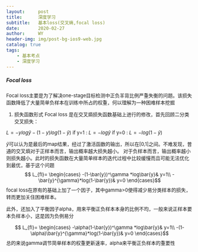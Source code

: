 ```yaml
---
layout:     post
title:      深度学习
subtitle:   基本loss(交叉熵,focal loss)
date:       2020-02-27
author:     WY
header-img: img/post-bg-ios9-web.jpg
catalog: true
tags:
    - 基本考点
    - 深度学习
---
```

<head>
    <script src="https://cdn.mathjax.org/mathjax/latest/MathJax.js?config=TeX-AMS-MML_HTMLorMML" type="text/javascript"></script>
    <script type="text/x-mathjax-config">
        MathJax.Hub.Config({
            tex2jax: {
            skipTags: ['script', 'noscript', 'style', 'textarea', 'pre'],
            inlineMath: [['$','$']]
            }
        });
    </script>
</head>

##### Focal loss
<font size="2">
Focal loss主要是为了解决one-stage目标检测中正负羊背比例严重失衡的问题。该损失函数降低了大量简单负样本在训练中所占的权重，何以理解为一种困难样本挖掘

1. 损失函数形式
Focal loss 是在交叉熵损失函数基础上进行的修改，首先回顾二分类交叉损失：

$L=-ylog\bar{y}-(1-y)log(1-\bar{y})$
if y=1 : $L=-log\bar{y}$
if y=0 : $L=-log(1-\bar{y})$

$\bar{y}$可以认为是最后的map结果，经过了激活函数的输出，所以在[0,1]之间。不难发现，普通的交叉熵对于正样本而言，输出概率越大损失越小。
对于负样本而言，输出概率越小则损失越小。此时的损失函数在大量简单样本的迭代过程中比较缓慢而且可能无法优化到最优，基于这个问题
$$ L_{fl}=
\begin{cases}
                -(1-\bar{y})^\gamma *log\bar{y}& y=1\\
                -\bar{y}^{\gamma}*log(1-\bar{y})& y=0
                \end{cases}$$
focal loss在原有的基础上加了一个因子，其中gamma>0使得减少易分类样本的损失，转而更加关住困难样本。

此外，还加入了平衡因子alpha，用来平衡正负样本本身的比例不均，一般来说正样本要本负样本小，这是因为负例易分

$$ L_{fl}=
\begin{cases}
                -\alpha(1-\bar{y})^\gamma *log\bar{y}& y=1\\
                -(1-\alpha)\bar{y}^{\gamma}*log(1-\bar{y})& y=0
                \end{cases}$$
总的来说gamma调节简单样本的权重更新速率，alpha来平衡正负样本的重要性
</font><br />